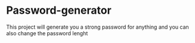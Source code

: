 # Password-generator
This project will generate you a strong password for anything and you can also change the password lenght
